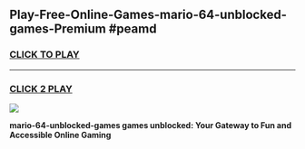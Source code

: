 
## Play-Free-Online-Games-mario-64-unblocked-games-Premium #peamd
<h3>
<a href="https://premium.freeplayer.one?title=mario-64-unblocked-games&ref=8M">CLICK TO PLAY</a></h3>
<hr>

<h3>
<a href="https://premium.freeplayer.one?title=mario-64-unblocked-games&ref=8M">CLICK 2 PLAY</a>
  
</h3>

<a href="https://premium.freeplayer.one?title=mario-64-unblocked-games&ref=8M"><img src="https://clearcache.store/games.png"></a>


**mario-64-unblocked-games games unblocked: Your Gateway to Fun and Accessible Online Gaming**
